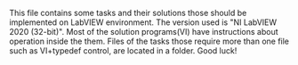 This file contains some tasks and their solutions those should be implemented on
LabVIEW environment. The version used is "NI LabVIEW 2020 (32-bit)". Most of the
solution programs(VI) have instructions about operation inside the them. Files
of the tasks those require more than one file such as VI+typedef control, are
located in a folder. Good luck!
